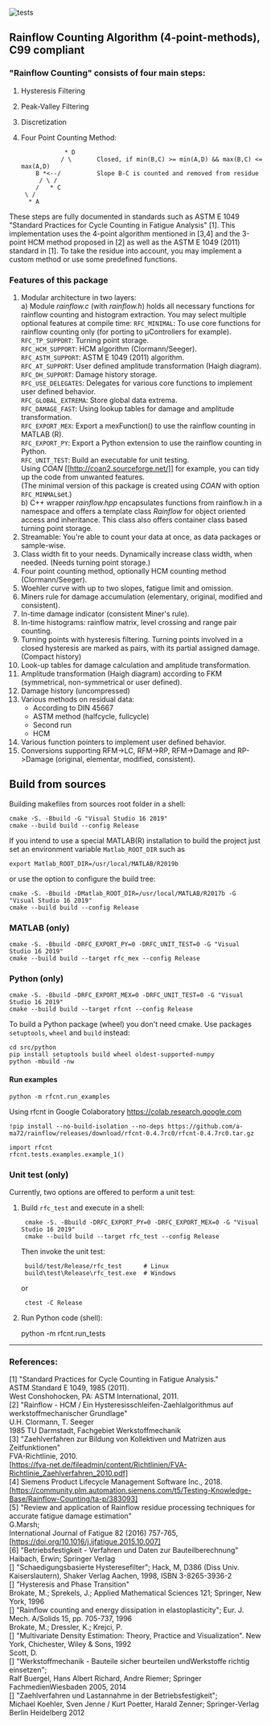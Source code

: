 ![tests](https://github.com/a-ma72/rainflow/actions/workflows/run_test.yml/badge.svg)  

## Rainflow Counting Algorithm (4-point-methods), C99 compliant

### "Rainflow Counting" consists of four main steps:

  1. Hysteresis Filtering
  2. Peak-Valley Filtering
  3. Discretization
  4. Four Point Counting Method:

                     * D  
                    / \       Closed, if min(B,C) >= min(A,D) && max(B,C) <= max(A,D)  
             B *<--/          Slope B-C is counted and removed from residue  
              / \ /  
             /   * C  
          \ /  
           * A  

These steps are fully documented in standards such as
ASTM E 1049 "Standard Practices for Cycle Counting in Fatigue Analysis" [1].
This implementation uses the 4-point algorithm mentioned in [3,4] and the 3-point HCM method proposed in [2] as well as the ASTM E 1049 (2011) standard in [1].
To take the residue into account, you may implement a custom method or use some
predefined functions.

### Features of this package
 1. Modular architecture in two layers:  
    a) Module _rainflow.c_ (with _rainflow.h_) holds all necessary functions for rainflow counting and histogram extraction. You may select multiple optional features at compile time:
       `RFC_MINIMAL`: To use core functions for rainflow counting only (for porting to µControllers for example).  
       `RFC_TP_SUPPORT`: Turning point storage.  
       `RFC_HCM_SUPPORT`: HCM algorithm (Clormann/Seeger).  
       `RFC_ASTM_SUPPORT`: ASTM E 1049 (2011) algorithm.  
       `RFC_AT_SUPPORT`: User defined amplitude transformation (Haigh diagram).  
       `RFC_DH_SUPPORT`:  Damage history storage.  
       `RFC_USE_DELEGATES`: Delegates for various core functions to implement user defined behavior.  
       `RFC_GLOBAL_EXTREMA`:  Store global data extrema.  
       `RFC_DAMAGE_FAST`: Using lookup tables for damage and amplitude transformation.  
       `RFC_EXPORT_MEX`: Export a mexFunction() to use the rainflow counting in MATLAB (R).  
       `RFC_EXPORT_PY`: Export a Python extension to use the rainflow counting in Python.  
       `RFC_UNIT_TEST`: Build an executable for unit testing.  
       Using _COAN_ [[http://coan2.sourceforge.net/]] for example, you can tidy up the code from unwanted features.</br>
       (The minimal version of this package is created using _COAN_ with option `RFC_MINMAL`set.)  
    b) C++ wrapper _rainflow.hpp_ encapsulates functions from rainflow.h in a namespace and offers a template class _Rainflow_ for object oriented access and inheritance.
       This class also offers container class based turning point storage.  
 2. Streamable: You're able to count your data at once, as data packages or sample-wise.  
 3. Class width fit to your needs. Dynamically increase class width, when needed. (Needs turning point storage.)  
 4. Four point counting method, optionally HCM counting method (Clormann/Seeger).  
 5. Woehler curve with up to two slopes, fatigue limit and omission.  
 6. Miners rule for damage accumulation (elementary, original, modified and consistent).
 7. In-time damage indicator (consistent Miner's rule).
 8. In-time histograms: rainflow matrix, level crossing and range pair counting.  
 9. Turning points with hysteresis filtering. Turning points involved in a closed hysteresis are marked as pairs, with its partial assigned damage. (Compact history)  
 10. Look-up tables for damage calculation and amplitude transformation.  
 11. Amplitude transformation (Haigh diagram) according to FKM (symmetrical, non-symmetrical or user defined).  
 12. Damage history (uncompressed)  
 13. Various methods on residual data:
     - According to DIN 45667
     - ASTM method (halfcycle, fullcycle)
     - Second run
     - HCM
 14. Various function pointers to implement user defined behavior.
 15. Conversions supporting RFM->LC, RFM->RP, RFM->Damage and RP->Damage (original, elementar, modified, consistent).


## Build from sources

Building makefiles from sources root folder in a shell:

    cmake -S. -Bbuild -G "Visual Studio 16 2019"
    cmake --build build --config Release

If you intend to use a special MATLAB(R) installation to build the project
just set an environment variable `Matlab_ROOT_DIR` such as

    export Matlab_ROOT_DIR=/usr/local/MATLAB/R2019b
or use the option to configure the build tree:

    cmake -S. -Bbuild -DMatlab_ROOT_DIR=/usr/local/MATLAB/R2017b -G "Visual Studio 16 2019"
    cmake --build build --config Release

### MATLAB (only)
    cmake -S. -Bbuild -DRFC_EXPORT_PY=0 -DRFC_UNIT_TEST=0 -G "Visual Studio 16 2019"
    cmake --build build --target rfc_mex --config Release

### Python (only)
    cmake -S. -Bbuild -DRFC_EXPORT_MEX=0 -DRFC_UNIT_TEST=0 -G "Visual Studio 16 2019"
    cmake --build build --target rfcnt --config Release

To build a Python package (wheel) you don't need cmake. Use packages `setuptools`, `wheel` and `build` instead:

    cd src/python
    pip install setuptools build wheel oldest-supported-numpy
    python -mbuild -nw

#### Run examples
    python -m rfcnt.run_examples

Using rfcnt in Google Colaboratory
https://colab.research.google.com

    !pip install --no-build-isolation --no-deps https://github.com/a-ma72/rainflow/releases/download/rfcnt-0.4.7rc0/rfcnt-0.4.7rc0.tar.gz

    import rfcnt
    rfcnt.tests.examples.example_1()

### Unit test (only)
Currently, two options are offered to perform a unit test:
1. Build `rfc_test` and execute in a shell:

        cmake -S. -Bbuild -DRFC_EXPORT_PY=0 -DRFC_EXPORT_MEX=0 -G "Visual Studio 16 2019"
        cmake --build build --target rfc_test --config Release

    Then invoke the unit test:

        build/test/Release/rfc_test      # Linux
        build\test\Release\rfc_test.exe  # Windows

    or

        ctest -C Release
2. Run Python code (shell):

    python -m rfcnt.run_tests



---
### References:
[1] "Standard Practices for Cycle Counting in Fatigue Analysis."<br>
    ASTM Standard E 1049, 1985 (2011).<br>
    West Conshohocken, PA: ASTM International, 2011.<br>
[2] "Rainflow - HCM / Ein Hysteresisschleifen-Zaehlalgorithmus auf werkstoffmechanischer Grundlage"<br>
    U.H. Clormann, T. Seeger<br>
    1985 TU Darmstadt, Fachgebiet Werkstoffmechanik<br>
[3] "Zaehlverfahren zur Bildung von Kollektiven und Matrizen aus Zeitfunktionen"<br>
    FVA-Richtlinie, 2010.<br>
    [https://fva-net.de/fileadmin/content/Richtlinien/FVA-Richtlinie_Zaehlverfahren_2010.pdf]<br>
[4] Siemens Product Lifecycle Management Software Inc., 2018.<br>
    [https://community.plm.automation.siemens.com/t5/Testing-Knowledge-Base/Rainflow-Counting/ta-p/383093]<br>
[5] "Review and application of Rainflow residue processing techniques for accurate fatigue damage estimation"<br>
    G.Marsh;<br>
    International Journal of Fatigue 82 (2016) 757-765,<br>
    [https://doi.org/10.1016/j.ijfatigue.2015.10.007]<br>
[6] "Betriebsfestigkeit - Verfahren und Daten zur Bauteilberechnung"<br>
    Haibach, Erwin; Springer Verlag<br>
[]  "Schaedigungsbasierte Hysteresefilter"; Hack, M, D386 (Diss Univ. Kaiserslautern), Shaker Verlag Aachen, 1998, ISBN 3-8265-3936-2<br>
[]  "Hysteresis and Phase Transition"<br>
    Brokate, M.; Sprekels, J.; Applied Mathematical Sciences 121; Springer, New York, 1996<br>
[]  "Rainflow counting and energy dissipation in elastoplasticity"; Eur. J. Mech. A/Solids 15, pp. 705-737, 1996<br>
    Brokate, M.; Dressler, K.; Krejci, P.<br>
[]  "Multivariate Density Estimation: Theory, Practice and Visualization". New York, Chichester, Wiley & Sons, 1992<br>
    Scott, D.<br>
[]  "Werkstoffmechanik - Bauteile sicher beurteilen undWerkstoffe richtig einsetzen";<br>
     Ralf Buergel, Hans Albert Richard, Andre Riemer; Springer FachmedienWiesbaden 2005, 2014<br>
[]  "Zaehlverfahren und Lastannahme in der Betriebsfestigkeit";<br>
    Michael Koehler, Sven Jenne / Kurt Poetter, Harald Zenner; Springer-Verlag Berlin Heidelberg 2012<br>

